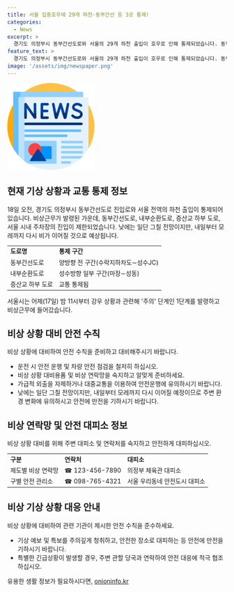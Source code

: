```yaml
---
title: 서울 집중호우에 29개 하천·동부간선 등 3곳 통제!
categories:
  - News
excerpt: >
  경기도 의정부시 동부간선도로와 서울의 29개 하천 출입이 호우로 인해 통제되었습니다. 동부간선도로의 양방향 전 구간과 일부 내부순환도로, 증산교 하부 도로, 서울 시내 둔치주차장 4곳도 통제됐습니다. 서울시는 비상근무에 돌입하며 강우 주의보를 발령했고, 오늘은 비가 그칠 전망이나 내일부터 이어질 예정입니다.
feature_text: >
  경기도 의정부시 동부간선도로와 서울의 29개 하천 출입이 호우로 인해 통제되었습니다. 동부간선도로의 양방향 전 구간과 일부 내부순환도로, 증산교 하부 도로, 서울 시내 둔치주차장 4곳도 통제됐습니다. 서울시는 비상근무에 돌입하며 강우 주의보를 발령했고, 오늘은 비가 그칠 전망이나 내일부터 이어질 예정입니다.
image: '/assets/img/newspaper.png'
---
```


<p><img src="/assets/img/newspaper.png" alt="kimp 속보" /></p>

<h2 data-ke-size="size26">현재 기상 상황과 교통 통제 정보</h2>

<p data-ke-size="size16">18일 오전, 경기도 의정부시 동부간선도로 진입로와 서울 전역의 하천 출입이 통제되어 있습니다. 비상근무가 발령된 가운데, 동부간선도로, 내부순환도로, 증산교 하부 도로, 서울 시내 주차장의 진입이 제한되었습니다. 낮에는 일단 그칠 전망이지만, 내일부터 모레까지 다시 비가 이어질 것으로 예상됩니다.</p>

<table>
  <tr>
    <td><b>도로명</b></td>
    <td><b>통제 구간</b></td>
  </tr>
  <tr>
    <td>동부간선도로</td>
    <td>양방향 전 구간(수락지하차도∼성수JC)</td>
  </tr>
  <tr>
    <td>내부순환도로</td>
    <td>성수방향 일부 구간(마장∼성동)</td>
  </tr>
  <tr>
    <td>증산교 하부 도로</td>
    <td>교통 통제됨</td>
  </tr>
</table>

<p data-ke-size="size16">서울시는 어제(17일) 밤 11시부터 강우 상황과 관련해 '주의' 단계인 1단계를 발령하고 비상근무에 들어갔습니다.</p>

<h2 data-ke-size="size26">비상 상황 대비 안전 수칙</h2>

<p data-ke-size="size16">비상 상황에 대비하여 안전 수칙을 준비하고 대비해주시기 바랍니다.</p>

<ul>
  <li>운전 시 안전 운행 및 차량 안전 점검을 철저히 하십시오.</li>
  <li>비상 상황 대비용품 및 비상 연락망을 숙지하고 알맞게 준비하세요.</li>
  <li>가급적 외출을 자제하거나 대중교통을 이용하여 안전운행에 유의하시기 바랍니다.</li>
  <li>낮에는 일단 그칠 전망이지만, 내일부터 모레까지 다시 이어질 예정이므로 주변 환경 변화에 유의하시고 안전에 만전을 기하시기 바랍니다.</li>
</ul>

<h2 data-ke-size="size26">비상 연락망 및 안전 대피소 정보</h2>

<p data-ke-size="size16">비상 상황 대비를 위해 주변 대피소 및 연락처를 숙지하고 안전하게 대피하십시오.</p>

<table>
  <tr>
    <td><b>구분</b></td>
    <td><b>연락처</b></td>
    <td><b>대피소</b></td>
  </tr>
  <tr>
    <td>제도별 비상 연락망</td>
    <td>☎ 123-456-7890</td>
    <td>의정부 체육관 대피소</td>
  </tr>
  <tr>
    <td>구별 안전 관리소</td>
    <td>☎ 098-765-4321</td>
    <td>서울 우리동네 안전도시 대피소</td>
  </tr>
</table>

<h2 data-ke-size="size26">비상 기상 상황 대응 안내</h2>

<p data-ke-size="size16">비상 상황에 대비하여 관련 기관이 제시한 안전 수칙을 준수하세요.</p>

<ul>
  <li>기상 예보 및 특보를 주의깊게 청취하고, 안전한 장소로 대피하는 등 안전에 만전을 기하시기 바랍니다.</li>
  <li>특별한 긴급상황이 발생할 경우, 주변 관할 당국과 연락하여 안전 대응에 적극 협조하십시오.</li>
</ul>
유용한 생활 정보가 필요하시다면, <a href="https://onioninfo.kr" rel="dofollow">onioninfo.kr</a>



